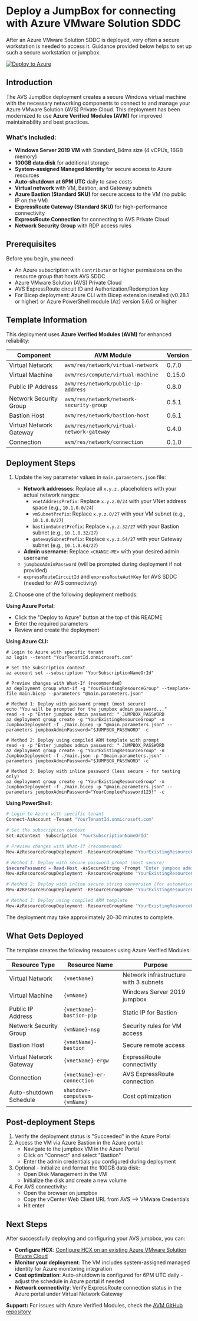 # Deploy a JumpBox for connecting with Azure VMware Solution SDDC

After an Azure VMware Solution SDDC is deployed, very often a secure workstation is needed to access it. Guidance provided below helps to set up such a secure workstation or jumpbox.

[![Deploy to Azure](https://aka.ms/deploytoazurebutton)](https://portal.azure.com/#create/Microsoft.Template/uri/https%3A%2F%2Fraw.githubusercontent.com%2FAzure%2FEnterprise-Scale-for-AVS%2Fmain%2FBrownField%2FAddons%2FJumpbox%2Fazuredeploy.json)

## Introduction

The AVS JumpBox deployment creates a secure Windows virtual machine with the necessary networking components to connect to and manage your Azure VMware Solution (AVS) Private Cloud. This deployment has been modernized to use **Azure Verified Modules (AVM)** for improved maintainability and best practices.

### What's Included:

* **Windows Server 2019 VM** with Standard_B4ms size (4 vCPUs, 16GB memory)
* **100GB data disk** for additional storage
* **System-assigned Managed Identity** for secure access to Azure resources
* **Auto-shutdown at 6PM UTC** daily to save costs
* **Virtual network** with VM, Bastion, and Gateway subnets
* **Azure Bastion (Standard SKU)** for secure access to the VM (no public IP on the VM)
* **ExpressRoute Gateway (Standard SKU)** for high-performance connectivity
* **ExpressRoute Connection** for connecting to AVS Private Cloud
* **Network Security Group** with RDP access rules

## Prerequisites

Before you begin, you need:

* An Azure subscription with `Contributor` or higher permissions on the resource group that hosts AVS SDDC
* Azure VMware Solution (AVS) Private Cloud
* AVS ExpressRoute circuit ID and Authorization/Redemption key
* For Bicep deployment: Azure CLI with Bicep extension installed (v0.28.1 or higher) or Azure PowerShell module (Az) version 5.6.0 or higher

## Template Information

This deployment uses **Azure Verified Modules (AVM)** for enhanced reliability:

| Component | AVM Module | Version |
|-----------|------------|---------|
| Virtual Network | `avm/res/network/virtual-network` | 0.7.0 |
| Virtual Machine | `avm/res/compute/virtual-machine` | 0.15.0 |
| Public IP Address | `avm/res/network/public-ip-address` | 0.8.0 |
| Network Security Group | `avm/res/network/network-security-group` | 0.5.1 |
| Bastion Host | `avm/res/network/bastion-host` | 0.6.1 |
| Virtual Network Gateway | `avm/res/network/virtual-network-gateway` | 0.4.0 |
| Connection | `avm/res/network/connection` | 0.1.0 |

## Deployment Steps

1. Update the key parameter values in `main.parameters.json` file:
   * **Network addresses**: Replace all `x.y.z.` placeholders with your actual network ranges:
     - `vnetAddressPrefix`: Replace `x.y.z.0/24` with your VNet address space (e.g., `10.1.0.0/24`)
     - `vmSubnetPrefix`: Replace `x.y.z.0/27` with your VM subnet (e.g., `10.1.0.0/27`)
     - `bastionSubnetPrefix`: Replace `x.y.z.32/27` with your Bastion subnet (e.g., `10.1.0.32/27`)
     - `gatewaySubnetPrefix`: Replace `x.y.z.64/27` with your Gateway subnet (e.g., `10.1.0.64/27`)
   * **Admin username**: Replace `<CHANGE-ME>` with your desired admin username
   * `jumpboxAdminPassword` (will be prompted during deployment if not provided)
   * `expressRouteCircuitId` and `expressRouteAuthKey` for AVS SDDC (needed for AVS connectivity)

2. Choose one of the following deployment methods:

**Using Azure Portal:**
   * Click the "Deploy to Azure" button at the top of this README
   * Enter the required parameters
   * Review and create the deployment

**Using Azure CLI:**
```azurecli-interactive
# Login to Azure with specific tenant
az login --tenant "YourTenantId.onmicrosoft.com"

# Set the subscription context
az account set --subscription "YourSubscriptionNameOrId"

# Preview changes with What-If (recommended)
az deployment group what-if -g "YourExistingResourceGroup" --template-file main.bicep --parameters "@main.parameters.json"

# Method 1: Deploy with password prompt (most secure)
echo "You will be prompted for the jumpbox admin password..."
read -s -p "Enter jumpbox admin password: " JUMPBOX_PASSWORD
az deployment group create -g "YourExistingResourceGroup" -n JumpboxDeployment -f ./main.bicep -p "@main.parameters.json" --parameters jumpboxAdminPassword="$JUMPBOX_PASSWORD" -c

# Method 2: Deploy using compiled ARM template with prompt
read -s -p "Enter jumpbox admin password: " JUMPBOX_PASSWORD
az deployment group create -g "YourExistingResourceGroup" -n JumpboxDeployment -f ./main.json -p "@main.parameters.json" --parameters jumpboxAdminPassword="$JUMPBOX_PASSWORD" -c

# Method 3: Deploy with inline password (less secure - for testing only)
az deployment group create -g "YourExistingResourceGroup" -n JumpboxDeployment -f ./main.bicep -p "@main.parameters.json" --parameters jumpboxAdminPassword="YourComplexPassword123!" -c
```

**Using PowerShell:**
```powershell
# Login to Azure with specific tenant
Connect-AzAccount -Tenant "YourTenantId.onmicrosoft.com"

# Set the subscription context
Set-AzContext -Subscription "YourSubscriptionNameOrId"

# Preview changes with What-If (recommended)
New-AzResourceGroupDeployment -ResourceGroupName "YourExistingResourceGroup" -TemplateFile "main.bicep" -TemplateParameterFile "main.parameters.json" -WhatIf

# Method 1: Deploy with secure password prompt (most secure)
$securePassword = Read-Host -AsSecureString -Prompt "Enter jumpbox admin password"
New-AzResourceGroupDeployment -ResourceGroupName "YourExistingResourceGroup" -Name "JumpboxDeployment" -TemplateFile "main.bicep" -TemplateParameterFile "main.parameters.json" -jumpboxAdminPassword $securePassword

# Method 2: Deploy with inline secure string conversion (for automation)
New-AzResourceGroupDeployment -ResourceGroupName "YourExistingResourceGroup" -Name "JumpboxDeployment" -TemplateFile "main.bicep" -TemplateParameterFile "main.parameters.json" -jumpboxAdminPassword (ConvertTo-SecureString -String "YourComplexPassword123!" -AsPlainText -Force)

# Method 3: Deploy using compiled ARM template
New-AzResourceGroupDeployment -ResourceGroupName "YourExistingResourceGroup" -Name "JumpboxDeployment" -TemplateFile "main.json" -TemplateParameterFile "main.parameters.json" -jumpboxAdminPassword (ConvertTo-SecureString -String "YourComplexPassword123!" -AsPlainText -Force)
```

The deployment may take approximately 20-30 minutes to complete.

## What Gets Deployed

The template creates the following resources using Azure Verified Modules:

| Resource Type | Resource Name | Purpose |
|---------------|---------------|---------|
| Virtual Network | `{vnetName}` | Network infrastructure with 3 subnets |
| Virtual Machine | `{vmName}` | Windows Server 2019 jumpbox |
| Public IP Address | `{vnetName}-bastion-pip` | Static IP for Bastion |
| Network Security Group | `{vmName}-nsg` | Security rules for VM access |
| Bastion Host | `{vnetName}-bastion` | Secure remote access |
| Virtual Network Gateway | `{vnetName}-ergw` | ExpressRoute connectivity |
| Connection | `{vnetName}-er-connection` | AVS ExpressRoute connection |
| Auto-shutdown Schedule | `shutdown-computevm-{vmName}` | Cost optimization |

## Post-deployment Steps

1. Verify the deployment status is "Succeeded" in the Azure Portal
2. Access the VM via Azure Bastion in the Azure portal:
   - Navigate to the jumpbox VM in the Azure Portal
   - Click on "Connect" and select "Bastion"
   - Enter the admin credentials you configured during deployment
3. Optional - Initialize and format the 100GB data disk:
   - Open Disk Management in the VM
   - Initialize the disk and create a new volume
4. For AVS connectivity:
   - Open the browser on jumpbox
   - Copy the vCenter Web Client URL from AVS --> VMware Credentials
   - Hit enter

## Next Steps

After successfully deploying and configuring your AVS jumpbox, you can:

* **Configure HCX**: [Configure HCX on an existing Azure VMware Solution Private Cloud](../../Addons/HCX/readme.md)
* **Monitor your deployment**: The VM includes system-assigned managed identity for Azure monitoring integration
* **Cost optimization**: Auto-shutdown is configured for 6PM UTC daily - adjust the schedule in Azure portal if needed
* **Network connectivity**: Verify ExpressRoute connection status in the Azure portal under Virtual Network Gateway

**Support:**
For issues with Azure Verified Modules, check the [AVM GitHub repository](https://github.com/Azure/bicep-registry-modules)


